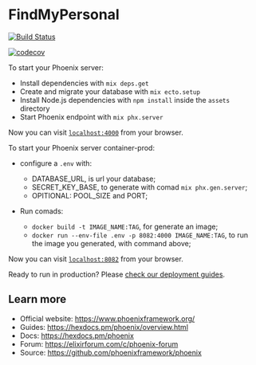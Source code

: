 # FindMyPersonal

[![Build Status](https://app.travis-ci.com/gissandrogama/find_my_personal.svg?branch=main)](https://app.travis-ci.com/gissandrogama/find_my_personal)

[![codecov](https://codecov.io/gh/gissandrogama/find_my_personal/branch/main/graph/badge.svg?token=F7IFFEbNIm)](https://codecov.io/gh/gissandrogama/find_my_personal)

To start your Phoenix server:

  * Install dependencies with `mix deps.get`
  * Create and migrate your database with `mix ecto.setup`
  * Install Node.js dependencies with `npm install` inside the `assets` directory
  * Start Phoenix endpoint with `mix phx.server`

Now you can visit [`localhost:4000`](http://localhost:4000) from your browser.

To start your Phoenix server container-prod:

* configure a `.env` with:
  * DATABASE_URL, is url your database;
  * SECRET_KEY_BASE, to generate with comad `mix phx.gen.server`;
  * OPITIONAL: POOL_SIZE and PORT;

* Run comads:
  * `docker build -t IMAGE_NAME:TAG`, for generate an image;
  * `docker run --env-file .env -p 8082:4000 IMAGE_NAME:TAG`, to run the image you generated, with command above;

Now you can visit [`localhost:8082`](http://localhost:8082) from your browser.

Ready to run in production? Please [check our deployment guides](https://hexdocs.pm/phoenix/deployment.html).

## Learn more

  * Official website: https://www.phoenixframework.org/
  * Guides: https://hexdocs.pm/phoenix/overview.html
  * Docs: https://hexdocs.pm/phoenix
  * Forum: https://elixirforum.com/c/phoenix-forum
  * Source: https://github.com/phoenixframework/phoenix
